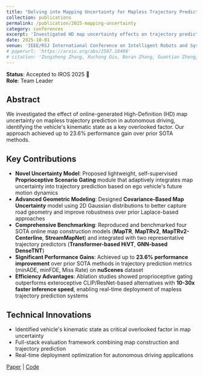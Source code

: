 ```yaml
---
title: "Delving into Mapping Uncertainty for Mapless Trajectory Prediction"
collection: publications
permalink: /publication/2025-mapping-uncertainty
category: conferences
excerpt: 'Investigated HD map uncertainty effects on trajectory prediction, proposing Proprioceptive Scenario Gating and achieving 23.6% performance improvement.'
date: 2025-10-01
venue: 'IEEE/RSJ International Conference on Intelligent Robots and Systems (IROS 2025)'
# paperurl: 'https://arxiv.org/abs/2507.18498'
# citation: 'Zongzheng Zhang, Xuchong Qiu, Boran Zhang, Guantian Zheng, et al. "Delving into Mapping Uncertainty for Mapless Trajectory Prediction." <i>IROS 2025</i>.'
---
```


**Status**: Accepted to IROS 2025 🎉  
**Role**: Team Leader

## Abstract
We investigated the effect of online-generated High-Definition (HD) map uncertainty on mapless trajectory prediction in autonomous driving, identifying the vehicle's kinematic state as a key overlooked factor. Our approach achieved up to 23.6% performance gain over prior SOTA methods.

## Key Contributions
- **Novel Uncertainty Model**: Proposed lightweight, self-supervised **Proprioceptive Scenario Gating** module that adaptively integrates map uncertainty into trajectory prediction based on ego vehicle's future motion dynamics
- **Advanced Geometric Modeling**: Designed **Covariance-Based Map Uncertainty** model using 2D Gaussian distributions to better capture road geometry and improve robustness over prior Laplace-based approaches
- **Comprehensive Benchmarking**: Reproduced and benchmarked four SOTA online map construction models (**MapTR**, **MapTRv2**, **MapTRv2-Centerline**, **StreamMapNet**) and integrated with two representative trajectory predictors (**Transformer-based HiVT**, **GNN-based DenseTNT**)
- **Significant Performance Gains**: Achieved up to **23.6% performance improvement** over prior SOTA methods in trajectory prediction metrics (minADE, minFDE, Miss Rate) on **nuScenes** dataset
- **Efficiency Advantages**: Ablation studies showed proprioceptive gating outperforms exteroceptive CLIP/ResNet-based alternatives with **10-30x faster inference speed**, enabling real-time deployment of mapless trajectory prediction systems

## Technical Innovations
- Identified vehicle's kinematic state as critical overlooked factor in map uncertainty
- Full-stack evaluation framework combining map construction and trajectory prediction
- Real-time deployment optimization for autonomous driving applications

[Paper](https://arxiv.org/abs/2507.18498) | [Code](https://github.com/Ethan-Zheng136/Map-Uncertainty-for-Trajectory-Prediction)